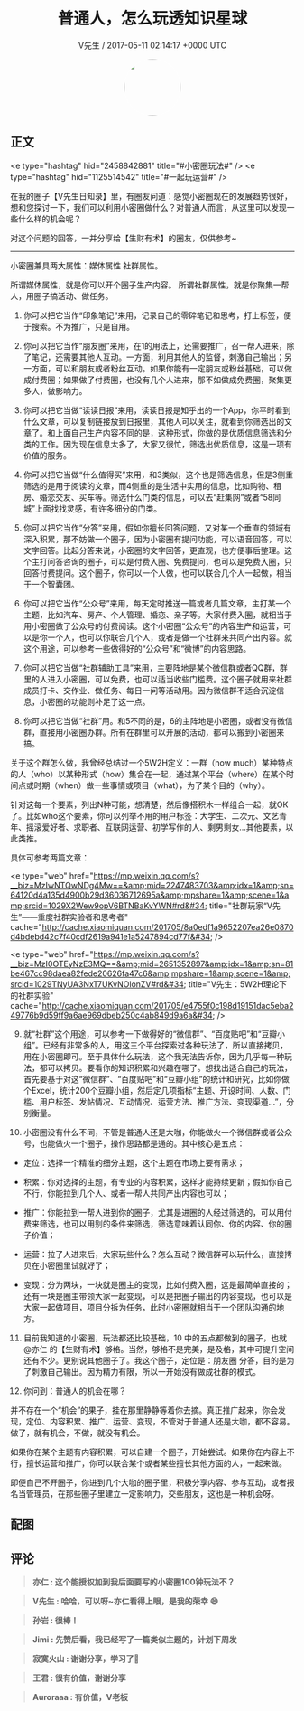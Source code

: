 <h1 align="center">普通人，怎么玩透知识星球</h1>
<p align="center">
    <a>V先生 / 2017-05-11 02:14:17 &#43;0000 UTC</a>
</p>

<div align="center">
    <img src="https://images.zsxq.com/FjZ6UHBywsXfjFf-7tlSVEq4uEn-?e=1590940799&amp;token=kIxbL07-8jAj8w1n4s9zv64FuZZNEATmlU_Vm6zD:r763oWH0xkbmId4peREzEIAOnFQ=" width="100" height="100" style="border:1px solid;border-radius:50%; color:#ffffff"/>
</div>

## 正文

<div>
&lt;e type=&#34;hashtag&#34; hid=&#34;2458842881&#34; title=&#34;#小密圈玩法#&#34; /&gt; &lt;e type=&#34;hashtag&#34; hid=&#34;1125514542&#34; title=&#34;#一起玩运营#&#34; /&gt; 

在我的圈子【V先生日知录】里，有圈友问道：感觉小密圈现在的发展趋势很好，想和您探讨一下，我们可以利用小密圈做什么？对普通人而言，从这里可以发现一些什么样的机会呢？

对这个问题的回答，一并分享给【生财有术】的圈友，仅供参考~

--------------------------------------------------

小密圈兼具两大属性：媒体属性   社群属性。

所谓媒体属性，就是你可以开个圈子生产内容。
所谓社群属性，就是你聚集一帮人，用圈子搞活动、做任务。

1. 你可以把它当作“印象笔记”来用，记录自己的零碎笔记和思考，打上标签，便于搜索。不为推广，只是自用。

2. 你可以把它当作“朋友圈”来用，在1的用法上，还需要推广，召一帮人进来，除了笔记，还需要其他人互动。一方面，利用其他人的监督，刺激自己输出；另一方面，可以和朋友或者粉丝互动。如果你能有一定朋友或粉丝基础，可以做成付费圈；如果做了付费圈，也没有几个人进来，那不如做成免费圈，聚集更多人，做影响力。

3. 你可以把它当做“读读日报”来用，读读日报是知乎出的一个App，你平时看到什么文章，可以复制链接放到日报里，其他人可以关注，就看到你筛选出的文章了。和上面自己生产内容不同的是，这种形式，你做的是优质信息筛选和分类的工作。因为现在信息太多了，大家又很忙，筛选出优质信息，这是一项有价值的服务。

4. 你可以把它当做“什么值得买”来用，和3类似，这个也是筛选信息，但是3侧重筛选的是用于阅读的文章，而4侧重的是生活中实用的信息，比如购物、租房、婚恋交友、买车等。筛选什么门类的信息，可以去“赶集网”或者“58同城”上面找找灵感，有许多细分的门类。

5. 你可以把它当作“分答”来用，假如你擅长回答问题，又对某一个垂直的领域有深入积累，那不妨做一个圈子，因为小密圈有提问功能，可以语音回答，可以文字回答。比起分答来说，小密圈的文字回答，更直观，也方便事后整理。这个主打问答咨询的圈子，可以是付费入圈、免费提问，也可以是免费入圈，只回答付费提问。这个圈子，你可以一个人做，也可以联合几个人一起做，相当于一个智囊团。

6. 你可以把它当作“公众号”来用，每天定时推送一篇或者几篇文章，主打某一个主题，比如汽车、房产、个人管理、婚恋、亲子等。大家付费入圈，就相当于用小密圈做了公众号的付费阅读。这个小密圈“公众号”的内容生产和运营，可以是你一个人，也可以你联合几个人，或者是做一个社群来共同产出内容。就这个用途，可以参考一些做得好的“公众号”和“微博”的内容思路。

7. 你可以把它当做“社群辅助工具”来用，主要阵地是某个微信群或者QQ群，群里的人进入小密圈，可以免费，也可以适当收些门槛费。这个圈子就用来社群成员打卡、交作业、做任务、每日一问等活动用。因为微信群不适合沉淀信息，小密圈的功能则补足了这一点。

8. 你可以把它当做“社群”用。和5不同的是，6的主阵地是小密圈，或者没有微信群，直接用小密圈办群。所有在群里可以开展的活动，都可以搬到小密圈来搞。

关于这个群怎么做，我曾经总结过一个5W2H定义：一群（how much）某种特点的人（who）以某种形式（how）集合在一起，通过某个平台（where）在某个时间点或时期（when）做一些事情或项目（what），为了某个目的（why）。

针对这每一个要素，列出N种可能，想清楚，然后像搭积木一样组合一起，就OK了。比如who这个要素，你可以列举不用的用户标签：大学生、二次元、文艺青年、摇滚爱好者、求职者、互联网运营、初学写作的人、剩男剩女...其他要素，以此类推。

具体可参考两篇文章：

&lt;e type=&#34;web&#34; href=&#34;https://mp.weixin.qq.com/s?__biz=MzIwNTQwNDg4Mw==&amp;mid=2247483703&amp;idx=1&amp;sn=64120d4a135d4900b29d36036712695a&amp;mpshare=1&amp;scene=1&amp;srcid=1029X2Wew9opV6BTNBaKvYWN#rd&#34; title=&#34;社群玩家“V先生”——重度社群实验者和思考者&#34; cache=&#34;http://cache.xiaomiquan.com/201705/8a0edf1a9652207ea26e0870d4bdebd42c7f40cdf2619a941e1a5247894cd77f&#34; /&gt;

&lt;e type=&#34;web&#34; href=&#34;https://mp.weixin.qq.com/s?__biz=MzI0OTEyNzE3MQ==&amp;mid=2651352897&amp;idx=1&amp;sn=81be467cc98daea82fede20626fa47c6&amp;mpshare=1&amp;scene=1&amp;srcid=1029TNyUA3NxT7UKvNOlonZV#rd&#34; title=&#34;V先生：5W2H理论下的社群实验&#34; cache=&#34;http://cache.xiaomiquan.com/201705/e4755f0c198d19151dac5eba249776b9d59ff9a6ae969dbeb250c4ab849d9a6a&#34; /&gt;

9. 就“社群”这个用途，可以参考一下做得好的“微信群”、“百度贴吧”和“豆瓣小组”。已经有非常多的人，用这三个平台探索过各种玩法了，所以直接拷贝，用在小密圈即可。至于具体什么玩法，这个我无法告诉你，因为几乎每一种玩法，都可以拷贝。要看你的知识积累和兴趣在哪了。想找出适合自己的玩法，首先要基于对这“微信群”、“百度贴吧”和“豆瓣小组”的统计和研究，比如你做个Excel，统计200个豆瓣小组，然后定几项指标“主题、开设时间、人数、门槛、用户标签、发帖情况、互动情况、运营方法、推广方法、变现渠道...”，分别衡量。

10. 小密圈没有什么不同，不管是普通人还是大咖，你能做火一个微信群或者公众号，也能做火一个圈子，操作思路都是通的。其中核心是五点：

- 定位：选择一个精准的细分主题，这个主题在市场上要有需求；

- 积累：你对选择的主题，有专业的内容积累，这样才能持续更新；假如你自己不行，你能拉到几个人、或者一帮人共同产出内容也可以；

- 推广：你能拉到一帮人进到你的圈子，尤其是进圈的人经过筛选的，可以用付费来筛选，也可以用别的条件来筛选，筛选意味着认同你、你的内容、你的圈子价值；

- 运营：拉了人进来后，大家玩些什么？怎么互动？微信群可以玩什么，直接拷贝在小密圈里试就好了；

- 变现：分为两块，一块就是圈主的变现，比如付费入圈，这是最简单直接的；还有一块是圈主带领大家一起变现，可以是把圈子输出的内容变现，也可以是大家一起做项目，项目分拆为任务，此时小密圈就相当于一个团队沟通的地方。

11. 目前我知道的小密圈，玩法都还比较基础，10 中的五点都做到的圈子，也就 @亦仁 的【生财有术】够格。当然，够格不是完美，是及格，其中可提升空间还有不少。更别说其他圈子了。我这个圈子，定位是：朋友圈 分答，目的是为了刺激自己输出。因为精力有限，所以一开始没有做成社群的模式。

12. 你问到：普通人的机会在哪？

并不存在一个“机会”的果子，挂在那里静静等着你去摘。真正推广起来，你会发现，定位、内容积累、推广、运营、变现，不管对于普通人还是大咖，都不容易。做了，就有机会，不做，就没有机会。

如果你在某个主题有内容积累，可以自建一个圈子，开始尝试。如果你在内容上不行，擅长运营和推广，你可以联合某个或者某些擅长其他方面的人，一起来做。

即便自己不开圈子，你进到几个大咖的圈子里，积极分享内容、参与互动，或者报名当管理员，在那些圈子里建立一定影响力，交些朋友，这也是一种机会呀。
</div>

## 配图
<div class="image" align="center">

</div>

## 评论

<div align="left">
<div>

<blockquote >
<span> <strong>亦仁 : 这个能授权加到我后面要写的小密圈100钟玩法不？ </strong></span>
</blockquote>

<blockquote >
<span> <strong>V先生 : 哈哈，可以呀~亦仁看得上眼，是我的荣幸 😄 </strong></span>
</blockquote>

<blockquote >
<span> <strong>孙岩 : 很棒！ </strong></span>
</blockquote>

<blockquote >
<span> <strong>Jimi : 先赞后看，我已经写了一篇类似主题的，计划下周发 </strong></span>
</blockquote>

<blockquote >
<span> <strong>寂寞火山 : 谢谢分享，学习了🙏 </strong></span>
</blockquote>

<blockquote >
<span> <strong>王君 : 很有价值，谢谢分享 </strong></span>
</blockquote>

<blockquote >
<span> <strong>Auroraaa : 有价值，V老板 </strong></span>
</blockquote>

</div>
</div>
